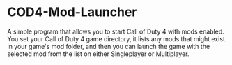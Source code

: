 # COD4-Mod-Launcher
A simple program that allows you to start Call of Duty 4 with mods enabled. 
You set your Call of Duty 4 game directory, it lists any mods that might exist in your game's mod folder, 
and then you can launch the game with the selected mod from the list on either Singleplayer or Multiplayer.
